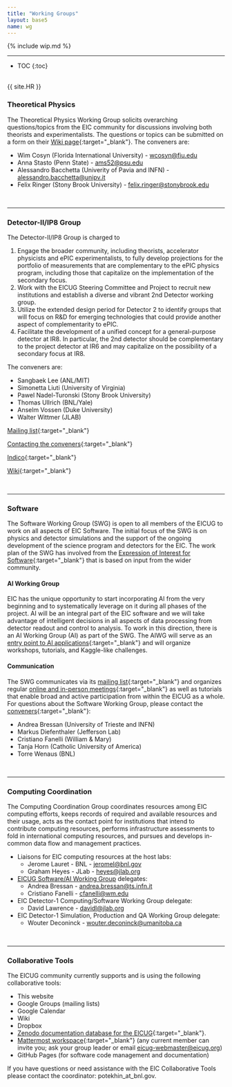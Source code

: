 ```yaml
---
title: "Working Groups"
layout: base5
name: wg
---
```


{% include wip.md %}

---

* TOC
{:toc}

<span id="theoretical-physics"><br/></span>
{{ site.HR }}

### Theoretical Physics  

The Theoretical Physics Working Group solicits overarching questions/topics from the EIC community for discussions involving both theorists and experimentalists. The questions or topics can be submitted on a form on their [Wiki page](https://wiki.bnl.gov/eicug/index.php/Theory){:target="_blank"}. The conveners are:
* Wim Cosyn (Florida International University) - <wcosyn@fiu.edu>
* Anna Stasto (Penn State) - <ams52@psu.edu>
* Alessandro Bacchetta (Univerity of Pavia and INFN) - <alessandro.bacchetta@unipv.it>
* Felix Ringer (Stony Brook University) - <felix.ringer@stonybrook.edu>

<span id="detector-II"><br/></span>

---

### Detector-II/IP8 Group

The Detector-II/IP8 Group is charged to
1. Engage the broader community, including theorists, accelerator physicists and ePIC
experimentalists, to fully develop projections for the portfolio of measurements that are
complementary to the ePIC physics program, including those that capitalize on the implementation
of the secondary focus.
2. Work with the EICUG Steering Committee and Project to recruit new institutions and establish a
diverse and vibrant 2nd Detector working group.
3. Utilize the extended design period for Detector 2 to identify groups that will focus on R&D for
emerging technologies that could provide another aspect of complementarity to ePIC.
4. Facilitate the development of a unified concept for a general-purpose detector at IR8. In particular,
the 2nd detector should be complementary to the project detector at IR6 and may capitalize on the
possibility of a secondary focus at IR8.

The conveners are:
* Sangbaek Lee (ANL/MIT)
* Simonetta Liuti (University of Virginia)
* Pawel Nadel-Turonski (Stony Brook University)
* Thomas Ullrich (BNL/Yale)
* Anselm Vossen (Duke University)
* Walter Wittmer (JLAB)

[Mailing list](mailto:eic-det2-l@lists.bnl.gov){:target="_blank"} 

[Contacting the conveners](eic-det2-conveners-l@lists.bnl.gov){:target="_blank"} 

[Indico](https://indico.bnl.gov/category/439/){:target="_blank"} 

[Wiki](https://wiki.bnl.gov/eic-detector-2/){:target="_blank"}


<span id="software"><br/></span>

---

### Software

The Software Working Group (SWG) is open to all members of the EICUG to work on all aspects of EIC Software. The initial focus of the SWG is on physics and detector simulations and the support of the ongoing development of the science program and detectors for the EIC. The work plan of the SWG has involved from the [Expression of Interest for Software](https://eic.github.io/activities/eoi.html){:target="_blank"} that is based on input from the wider community.

#### AI Working Group

EIC has the unique opportunity to start incorporating AI from the very beginning and to systematically leverage on it during all phases of the project. AI will be an integral part of the EIC software and we will take advantage of intelligent decisions in all aspects of data processing from detector readout and control to analysis. To work in this direction, there is an AI Working Group (AI) as part of the SWG. The AIWG will serve as an [entry point to AI applications](https://eic.ai){:target="_blank"} and will organize workshops, tutorials, and Kaggle-like challenges. 

#### Communication
The SWG communicates via its [mailing list](mailto:eicug-software@eicug.org){:target="_blank"} and organizes regular [online and in-person meetings](https://indico.bnl.gov/category/301/){:target="_blank"} as well as tutorials that enable broad and active participation from within the EICUG as a whole. For questions about the Software Working Group, please contact the [conveners](mailto:eicug-software-conveners@eicug.org){:target="_blank"}: 
* Andrea Bressan (University of Trieste and INFN)
* Markus Diefenthaler (Jefferson Lab)
* Cristiano Fanelli (William & Mary)
* Tanja Horn (Catholic University of America)
* Torre Wenaus (BNL)

<span id="computing-coordination"><br/></span>

---

### Computing&nbsp;Coordination

The Computing Coordination Group coordinates resources among EIC computing efforts, keeps records of required and available resources and their usage, acts as the contact point for institutions that intend to contribute computing resources, performs infrastructure assessments to fold in international computing resources, and pursues and develops in-common data flow and management practices.
* Liaisons for EIC computing resources at the host labs:
    * Jerome Lauret - BNL - <jeromel@bnl.gov>
    * Graham Heyes - JLab - <heyes@jlab.org>
* [EICUG Software/AI Working Group](#software) delegates:
    * Andrea Bressan - <andrea.bressan@ts.infn.it>
    * Cristiano Fanelli - <cfanelli@wm.edu>
* EIC Detector-1 Computing/Software Working Group delegate:
    * David Lawrence - <davidl@jlab.org>
* EIC Detector-1 Simulation, Production and QA Working Group delegate:
    * Wouter Deconinck - <wouter.deconinck@umanitoba.ca>

<span id="collaborative-tools"><br/></span>

---

### Collaborative Tools

The EICUG community currently supports and is using the following collaborative tools:
* This website
* Google Groups (mailing lists)
* Google Calendar
* Wiki
* Dropbox
* [Zenodo documentation database for the EICUG](https://zenodo.org/communities/eicug/){:target="_blank"}.
* [Mattermost workspace](https://eic.cloud.mattermost.com/){:target="_blank"} (any current member can invite you; ask your group leader or email [eicug-webmaster@eicug.org](mailto:eicug-webmaster@eicug.org))
* GitHub Pages (for software code management and documentation)

If you have questions or need assistance with the EIC Collaborative Tools please contact
the coordinator: potekhin_at_bnl.gov.

